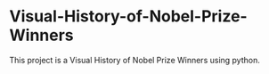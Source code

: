 # Visual-History-of-Nobel-Prize-Winners
This project is a Visual History of Nobel Prize Winners using python.

